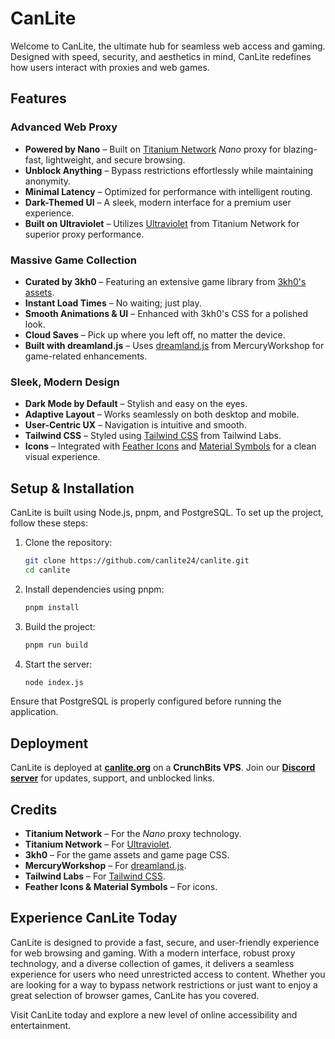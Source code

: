# CanLite

Welcome to CanLite, the ultimate hub for seamless web access and gaming. Designed with speed, security, and aesthetics in mind, CanLite redefines how users interact with proxies and web games.

## Features

### Advanced Web Proxy
- **Powered by Nano** – Built on [Titanium Network](https://github.com/titaniumnetwork-dev/nano) *Nano* proxy for blazing-fast, lightweight, and secure browsing.
- **Unblock Anything** – Bypass restrictions effortlessly while maintaining anonymity.
- **Minimal Latency** – Optimized for performance with intelligent routing.
- **Dark-Themed UI** – A sleek, modern interface for a premium user experience.
- **Built on Ultraviolet** – Utilizes [Ultraviolet](https://github.com/titaniumnetwork-dev/Ultraviolet) from Titanium Network for superior proxy performance.

### Massive Game Collection
- **Curated by 3kh0** – Featuring an extensive game library from [3kh0's assets](https://gitlab.com/3kh0/3kh0-assets).
- **Instant Load Times** – No waiting; just play.
- **Smooth Animations & UI** – Enhanced with 3kh0's CSS for a polished look.
- **Cloud Saves** – Pick up where you left off, no matter the device.
- **Built with dreamland.js** – Uses [dreamland.js](https://github.com/MercuryWorkshop/dreamland.js) from MercuryWorkshop for game-related enhancements.

### Sleek, Modern Design
- **Dark Mode by Default** – Stylish and easy on the eyes.
- **Adaptive Layout** – Works seamlessly on both desktop and mobile.
- **User-Centric UX** – Navigation is intuitive and smooth.
- **Tailwind CSS** – Styled using [Tailwind CSS](https://tailwindcss.com/) from Tailwind Labs.
- **Icons** – Integrated with [Feather Icons](https://feathericons.com/) and [Material Symbols](https://fonts.google.com/icons) for a clean visual experience.

## Setup & Installation

CanLite is built using Node.js, pnpm, and PostgreSQL. To set up the project, follow these steps:

1. Clone the repository:
   ```sh
   git clone https://github.com/canlite24/canlite.git
   cd canlite
   ```
2. Install dependencies using pnpm:
   ```sh
   pnpm install
   ```
3. Build the project:
   ```sh
   pnpm run build
   ```
4. Start the server:
   ```sh
   node index.js
   ```

Ensure that PostgreSQL is properly configured before running the application.

## Deployment
CanLite is deployed at **[canlite.org](https://canlite.org)** on a **CrunchBits VPS**. Join our **[Discord server](https://discord.gg/46gkEU5kpP)** for updates, support, and unblocked links.

## Credits
- **Titanium Network** – For the *Nano* proxy technology.
- **Titanium Network** – For [Ultraviolet](https://github.com/titaniumnetwork-dev/Ultraviolet).
- **3kh0** – For the game assets and game page CSS.
- **MercuryWorkshop** – For [dreamland.js](https://github.com/MercuryWorkshop/dreamland.js).
- **Tailwind Labs** – For [Tailwind CSS](https://tailwindcss.com/).
- **Feather Icons & Material Symbols** – For icons.

## Experience CanLite Today
CanLite is designed to provide a fast, secure, and user-friendly experience for web browsing and gaming. With a modern interface, robust proxy technology, and a diverse collection of games, it delivers a seamless experience for users who need unrestricted access to content. Whether you are looking for a way to bypass network restrictions or just want to enjoy a great selection of browser games, CanLite has you covered.

Visit CanLite today and explore a new level of online accessibility and entertainment.
